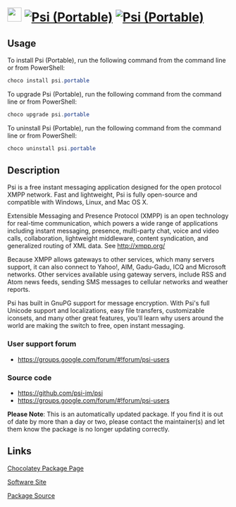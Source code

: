 ﻿# <img src="https://cdn.jsdelivr.net/gh/mkevenaar/chocolatey-packages@d8c446cc443361885a3ac97f172d559c02e5a713/icons/psi.png" width="32" height="32"/> [![Psi (Portable)](https://img.shields.io/chocolatey/v/psi.portable.svg?label=Psi+(Portable))](https://chocolatey.org/packages/psi.portable) [![Psi (Portable)](https://img.shields.io/chocolatey/dt/psi.portable.svg)](https://chocolatey.org/packages/psi.portable)

## Usage
To install Psi (Portable), run the following command from the command line or from PowerShell:
```powershell
choco install psi.portable
```

To upgrade Psi (Portable), run the following command from the command line or from PowerShell:
```powershell
choco upgrade psi.portable
```

To uninstall Psi (Portable), run the following command from the command line or from PowerShell:
```powershell
choco uninstall psi.portable
```

## Description
Psi is a free instant messaging application designed for the open protocol XMPP network. Fast and lightweight, Psi is fully open-source and compatible with Windows, Linux, and Mac OS X.

Extensible Messaging and Presence Protocol (XMPP) is an open technology for real-time communication, which powers a wide range of applications including instant messaging, presence, multi-party chat, voice and video calls, collaboration, lightweight middleware, content syndication, and generalized routing of XML data.  See http://xmpp.org/

Because XMPP allows gateways to other services, which many servers support, it can also connect to Yahoo!, AIM, Gadu-Gadu, ICQ and Microsoft networks. Other services available using gateway servers, include RSS and Atom news feeds, sending SMS messages to cellular networks and weather reports.

Psi has built in GnuPG support for message encryption.  With Psi's full Unicode support and localizations, easy file transfers, customizable iconsets, and many other great features, you'll learn why users around the world are making the switch to free, open instant messaging.

### User support forum

* https://groups.google.com/forum/#!forum/psi-users

### Source code

* https://github.com/psi-im/psi
* https://groups.google.com/forum/#!forum/psi-users

**Please Note**: This is an automatically updated package. If you find it is
out of date by more than a day or two, please contact the maintainer(s) and
let them know the package is no longer updating correctly.


## Links
[Chocolatey Package Page](https://chocolatey.org/packages/psi.portable)

[Software Site](http://psi-im.org/)

[Package Source](https://github.com/mkevenaar/chocolatey-packages/tree/master/automatic/psi.portable)

